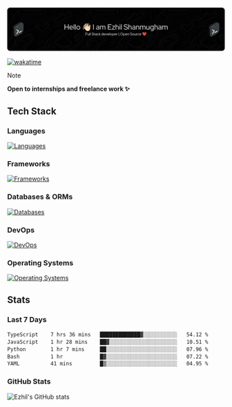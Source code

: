 ![Header](./.github/workflows/header.png)

[![wakatime](https://wakatime.com/badge/user/e780b5d2-6a76-4fde-a594-4ff159327ad3.svg)](https://wakatime.com/@e780b5d2-6a76-4fde-a594-4ff159327ad3)

> [!NOTE]  
> **Open to internships and freelance work ✨**

## Tech Stack

### Languages

[![Languages](https://skillicons.dev/icons?i=python,java,kotlin,javascript,typescript,php&theme=dark)](https://skillicons.dev)

### Frameworks

[![Frameworks](https://skillicons.dev/icons?i=react,next,tailwind,express,flask,jquery,bootstrap&theme=dark)](https://skillicons.dev)

### Databases & ORMs

[![Databases](https://skillicons.dev/icons?i=mysql,postgres,mongodb,prisma&theme=dark)](https://skillicons.dev)

### DevOps

[![DevOps](https://skillicons.dev/icons?i=aws,azure,gcp,cloudflare,vercel,docker,git,github,githubactions,nginx&theme=dark)](https://skillicons.dev)

### Operating Systems

[![Operating Systems](https://skillicons.dev/icons?i=windows,ubuntu&theme=dark)](https://skillicons.dev)

## Stats

### Last 7 Days

<!--START_SECTION:waka-->

```txt
TypeScript    7 hrs 36 mins   █████████████▓░░░░░░░░░░░   54.12 %
JavaScript    1 hr 28 mins    ██▓░░░░░░░░░░░░░░░░░░░░░░   10.51 %
Python        1 hr 7 mins     ██░░░░░░░░░░░░░░░░░░░░░░░   07.96 %
Bash          1 hr            █▓░░░░░░░░░░░░░░░░░░░░░░░   07.22 %
YAML          41 mins         █▒░░░░░░░░░░░░░░░░░░░░░░░   04.95 %
```

<!--END_SECTION:waka-->

### GitHub Stats

![Ezhil's GitHub stats](https://github-readme-stats.vercel.app/api?username=ezhil56x&theme=dark&show_icons=true)
